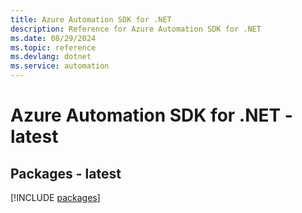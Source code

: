 ```yaml
---
title: Azure Automation SDK for .NET
description: Reference for Azure Automation SDK for .NET
ms.date: 08/29/2024
ms.topic: reference
ms.devlang: dotnet
ms.service: automation
---
```

# Azure Automation SDK for .NET - latest
## Packages - latest
[!INCLUDE [packages](automation-index.md)]